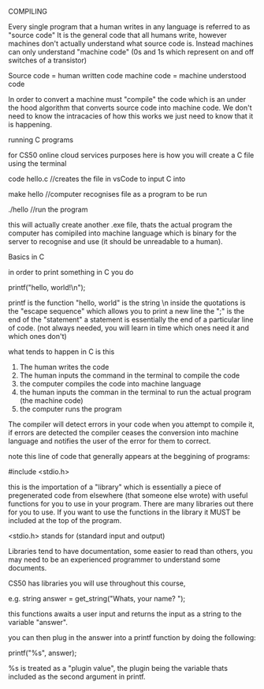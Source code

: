 COMPILING

Every single program that a human writes in any language is referred to as "source code"
It is the general code that all humans write, however machines don't actually understand what source code is.
Instead machines can only understand "machine code" (0s and 1s which represent on and off switches of a transistor)

Source code = human written code
machine code = machine understood code

In order to convert a machine must "compile" the code which is an under the hood algorithm that converts source code into machine code. We don't need to know the intracacies of how this works we just need to know that it is happening.


running C programs

for CS50 online cloud services purposes here is how you will create a C file using the terminal

code hello.c
 //creates the file in vsCode to input C into

make hello
//computer recognises file as a program to be run

./hello
//run the program

this will actually create another .exe file, thats the actual program the computer has comipiled into machine language which is binary for the server to recognise and use (it should be unreadable to a human).

Basics in C

in order to print something in C you do

printf("hello, world!\n");

printf is the function
"hello, world" is the string
\n inside the quotations is the "escape sequence" which allows you to print a new line
the ";" is the end of the "statement" a statement is essentially the end of a particular line of code. (not always needed, you will learn in time which ones need it and which ones don't)


what tends to happen in C is this

1. The human writes the code
2. The human inputs the command in the terminal to compile the code
3. the computer compiles the code into machine language
4. the human inputs the comman in the terminal to run the actual program (the machine code)
5. the computer runs the program

The compiler will detect errors in your code when you attempt to compile it, if errors are detected 
the compiler ceases the conversion into machine language and notifies the user of the error for them to correct.


note this line of code that generally appears at the beggining of programs:

#include <stdio.h>

this is the importation of a "library" which is essentially a piece of pregenerated code from 
elsewhere (that someone else wrote) with useful functions for you to use in your program. 
There are many libraries out there for you to use.
If you want to use the functions in the library it MUST be included at the top of the program.

<stdio.h> stands for (standard input and output)

Libraries tend to have documentation, some easier to read than others, you may need to be an experienced programmer to understand some documents.

CS50 has libraries you will use throughout this course,

e.g.
string answer = get_string("Whats, your name? ");

this functions awaits a user input and returns the input as a string to the variable "answer".

you can then plug in the answer into a printf function by doing the following:

printf("%s", answer);

%s is treated as a "plugin value", the plugin being the variable thats included as the second argument in printf.